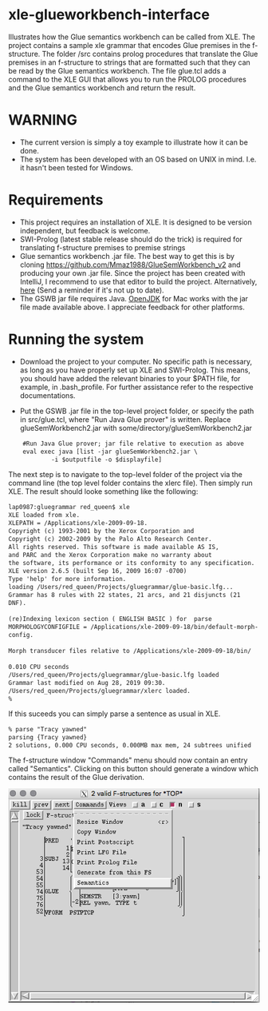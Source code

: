 # xle-glueworkbench-interface
Illustrates how the Glue semantics workbench can be called from XLE. 
The project contains a sample xle grammar that encodes Glue premises in the f-structure.
The folder /src contains prolog procedures that translate the Glue premises in an f-structure to strings
that are formatted such that they can be read by the Glue semantics workbench. 
The file glue.tcl adds a command to the XLE GUI that allows you to run the PROLOG procedures and the Glue semantics workbench and return the result.

# WARNING
- The current version is simply a toy example to illustrate how it can be done. 
- The system has been developed with an OS based on UNIX in mind. I.e. it hasn't been tested for Windows. 

# Requirements
- This project requires an installation of XLE. It is designed to be version independent, but feedback is welcome.
- SWI-Prolog (latest stable release should do the trick) is required for translating f-structure premises to premise strings
- Glue semantics workbench .jar file. The best way to get this is by cloning https://github.com/Mmaz1988/GlueSemWorkbench_v2 and 
producing your own .jar file. Since the project has been created with IntelliJ, I recommend to use that editor to build the project.
Alternatively, [here](https://ling.sprachwiss.uni-konstanz.de/pages/home/zymla/glueSemWorkbench2.jar) (Send a reminder if it's not up to date). 
- The GSWB jar file requires Java. [OpenJDK](https://jdk.java.net/13/) for Mac works with the jar file made available above. I appreciate feedback for other platforms.

# Running the system
- Download the project to your computer. No specific path is necessary, as long as you have properly set up XLE and SWI-Prolog. This means, you should have added the relevant binaries to your $PATH file, for example, in .bash_profile. For further assistance refer to the respective documentations.

- Put the GSWB .jar file in the top-level project folder, or specify the path in src/glue.tcl, where "Run Java Glue prover" is written.
Replace glueSemWorkbench2.jar with some/directory/glueSemWorkbench2.jar 

```
	#Run Java Glue prover; jar file relative to execution as above 
	eval exec java [list -jar glueSemWorkbench2.jar \
			-i $outputfile -o $displayfile]
```

The next step is to navigate to the top-level folder of the project via the command line (the top level folder contains the xlerc file). 
Then simply run XLE. The result should looke something like the following: 

```
lap0987:gluegrammar red_queen$ xle
XLE loaded from xle.
XLEPATH = /Applications/xle-2009-09-18.
Copyright (c) 1993-2001 by the Xerox Corporation and
Copyright (c) 2002-2009 by the Palo Alto Research Center.
All rights reserved. This software is made available AS IS,
and PARC and the Xerox Corporation make no warranty about
the software, its performance or its conformity to any specification.
XLE version 2.6.5 (built Sep 16, 2009 16:07 -0700)
Type 'help' for more information.
loading /Users/red_queen/Projects/gluegrammar/glue-basic.lfg...
Grammar has 8 rules with 22 states, 21 arcs, and 21 disjuncts (21 DNF).

(re)Indexing lexicon section ( ENGLISH BASIC ) for  parse 
MORPHOLOGYCONFIGFILE = /Applications/xle-2009-09-18/bin/default-morph-config.

Morph transducer files relative to /Applications/xle-2009-09-18/bin/

0.010 CPU seconds
/Users/red_queen/Projects/gluegrammar/glue-basic.lfg loaded
Grammar last modified on Aug 28, 2019 09:30.
/Users/red_queen/Projects/gluegrammar/xlerc loaded.
% 
```
If this suceeds you can simply parse a sentence as usual in XLE.

```
% parse "Tracy yawned"
parsing {Tracy yawned}
2 solutions, 0.000 CPU seconds, 0.000MB max mem, 24 subtrees unified
```
The f-structure window "Commands" menu should now contain an entry called "Semantics". Clicking on this button should generate a window which contains the result of the Glue derivation. 

![alt text](fstructure.png)


